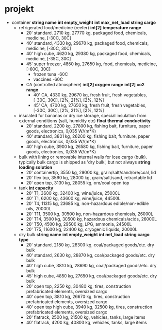 # projekt
* container **string name** **int empty_weight** **int max_net_load** **string cargo**
  * refrigerated food/medicine (reefer) **int[2] temperature range**
    * 20' standard, 2710 kg, 27770 kg, packaged food, chemicals, medicine, [-30C, 30C]
    * 40' standard, 4330 kg, 29670 kg, packaged food, chemicals, medicine, [-30C, 30C]
    * 40' high cube, 4620 kg, 29380 kg, packaged food, chemicals, medicine, [-35C, 30C]
    * 45' super freezer, 4850 kg, 27650 kg, food, chemicals, medicine, [-60C, 30C]
      * frozen tuna -60C
      * vaccines -60C
    * CA (controlled atmosphere) **int[2] oxygen range** **int[2] co2 range**
      * 40' CA, 4330 kg, 29670 kg, fresh fruit, fresh vegetables, [-30C, 30C], [2%, 21%], [2%, 12%]
      * 45' CA, 4700 kg, 27650 kg, fresh fruit, fresh vegetables, [-30C, 30C], [2%, 21%], [2%, 12%]
  * insulated for bananas or dry ice storage, special insulation from external conditions (salt, humidity etc) **float thermal conductivity**
    * 20' standard, 2200 kg, 27800 kg, fishing bait, furniture, paper goods, electronics, 0,035 W/(m*K)
    * 40' standard, 3801 kg, 26200 kg, fishing bait, furniture, paper goods, electronics, 0,035 W/(m*K)
    * 40' high cube, 3900 kg, 26580 kg, fishing bait, furniture, paper goods, electronics, 0,035 W/(m*K)
  * bulk with lining or removable internal walls for lose cargo (bulk). typically bulk cargo is shipped as 'dry bulk', but not always **string loading solution**
    * 20' containertip, 3550 kg, 28000 kg, grain/salt/sand/ore/coal, lid
    * 20' flex top, 3560 kg, 28000 kg, grain/salt/sand, retractable lid
    * 20' open top, 3130 kg, 28055 kg, ore/coal open top
  * tank **int capacity**
    * 20' T1, 3600 kg, 32400 kg, wine/juice, 25000L
    * 40' T1, 6200 kg, 43600 kg, wine/juice, 44500L
    * 20' T4, 11315 kg, 23685 kg, non-hazardous edible/non-edible oils, 20000L
    * 20' T11, 3500 kg, 30500 kg, non-hazardous chemicals, 26000L
    * 20' T14, 3500 kg, 30500 kg, hazardous chemicals/acids, 26000L
    * 20' T50, 4500 kg, 29500 kg, LPG, ammonia, 24500L
    * 20' T75, 11600 kg, 22400 kg, cryogenic liquids, 20000L
  * dry bulk **string name** **int empty_weight** **int net_load** **string cargo type**
    * 20' standard, 2180 kg, 28300 kg, coal/packaged goods/etc. dry bulk
    * 40' standard, 2630 kg, 28870 kg, coal/packaged goods/etc. dry bulk
    * 40' high cube, 3810 kg, 28690 kg, coal/packaged goods/etc. dry bulk
    * 45' high cube, 4850 kg, 27650 kg, coal/packaged goods/etc. dry bulk
    * 20' open top, 2250 kg, 30480 kg, tires, construction prefabricated elements, oversized cargo
    * 40' open top, 3810 kg, 26670 kg, tires, construction prefabricated elements, oversized cargo
    * 40' open top high cube, 3940 kg, 32500 kg, tires, construction prefabricated elements, oversized cargo
    * 20' flatrack, 2500 kg, 21500 kg, vehicles, tanks, large items
    * 40' flatrack, 4200 kg, 40800 kg, vehicles, tanks, large items
